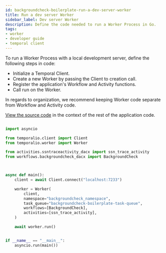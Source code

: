 ```yaml
---
id: backgroundcheck-boilerplate-run-a-dev-server-worker
title: Run a dev server Worker
sidebar_label: Dev server Worker
description: Define the code needed to run a Worker Process in Go.
tags:
- worker
- developer guide
- temporal client
---
```


<!-- DO NOT EDIT THIS FILE DIRECTLY.
THIS FILE IS GENERATED from https://github.com/temporalio/documentation/blob/main/sample-apps/python/backgroundcheck_boilerplate/dev_server_worker/main_dacx.py. -->

To run a Worker Process with a local development server, define the following steps in code:

- Initialize a Temporal Client.
- Create a new Worker by passing the Client to creation call.
- Register the application's Workflow and Activity functions.
- Call run on the Worker.

In regards to organization, we recommend keeping Worker code separate from Workflow and Activity code.

<div class="copycode-notice-container"><a href="https://github.com/temporalio/documentation/blob/main/sample-apps/python/backgroundcheck_boilerplate/dev_server_worker/main_dacx.py">View the source code</a> in the context of the rest of the application code.</div>

```python

import asyncio

from temporalio.client import Client
from temporalio.worker import Worker

from activities.ssntraceactivity_dacx import ssn_trace_activity
from workflows.backgroundcheck_dacx import BackgroundCheck



async def main():
    client = await Client.connect("localhost:7233")

    worker = Worker(
        client,
        namespace="backgroundcheck_namespace",
        task_queue="backgroundcheck-boilerplate-task-queue",
        workflows=[BackgroundCheck],
        activities=[ssn_trace_activity],
    )

    await worker.run()


if __name__ == "__main__":
    asyncio.run(main())
```

